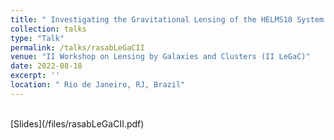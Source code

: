 ```yaml
---
title: " Investigating the Gravitational Lensing of the HELMS18 System: Two Interacting Galaxy Groups at z = 0.6?"
collection: talks
type: "Talk"
permalink: /talks/rasabLeGaCII
venue: "II Workshop on Lensing by Galaxies and Clusters (II LeGaC)"
date: 2022-08-18
excerpt: ''
location: " Rio de Janeiro, RJ, Brazil"
---
```


<br>
[Slides](/files/rasabLeGaCII.pdf)
<br>